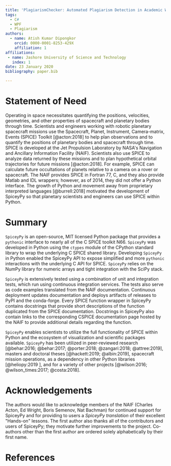 ```yaml
---
title: 'PlagiarismChecker: Automated Plagiarism Detection in Academic Writing'
tags:
  - C#
  - WPF
  - Plagiarism
authors:
  - name: Atish Kumar Dipongkor
    orcid: 0000-0001-8253-429X
    affiliation: 1
affiliations:
 - name: Jashore University of Science and Technology
   index: 1
date: 23 January 2020
bibliography: paper.bib

---
```

# Statement of Need

Operating in space necessitates quantifying the positions, velocities, geometries, and other properties of spacecraft and planetary
 bodies through time. 
Scientists and engineers working with robotic planetary spacecraft missions use the Spacecraft, Planet, Instrument, Camera-matrix, Events
 (SPICE) Toolkit [@acton:2018] to help plan observations and to quantify the positions of planetary bodies and spacecraft through time. 
SPICE is developed at the Jet Propulsion Laboratory by NASA's Navigation and Ancillary Information Facility (NAIF). Scientists also use
 SPICE to analyze data returned by these missions and to plan hypothetical orbital trajectories for future missions [@acton:2018]. 
For example, SPICE can calculate future occultations of planets relative to a camera on a rover or spacecraft. 
The NAIF provides SPICE in Fortran 77, C, and they also provide Matlab and IDL wrappers; however, as of 2014, they did not offer a Python
 interface. 
The growth of Python and movement away from proprietary interpreted languages [@burrell:2018] motivated the development of SpiceyPy so
 that planetary scientists and engineers can use SPICE within Python. 

# Summary

``SpiceyPy`` is an open-source, MIT licensed Python package that provides a ``pythonic`` interface to nearly all of the C SPICE toolkit N66. 
``SpiceyPy`` was developed in Python using the ``ctypes`` module of the CPython standard library to wrap the underlying C SPICE shared library. 
Developing ``SpiceyPy`` in Python enabled the SpiceyPy API to expose simplified and more ``pythonic`` interactions with the underlying C API for SPICE.
``SpiceyPy`` relies on the NumPy library for numeric arrays and tight integration with the SciPy stack.

``SpiceyPy`` is extensively tested using a combination of unit and integration tests, which run using continuous integration services. 
The tests also serve as code examples translated from the NAIF documentation. 
Continuous deployment updates documentation and deploys artifacts of releases to PyPI and the conda-forge. 
Every SPICE function wrapper in SpiceyPy contains docstrings that provide short descriptions of the function duplicated from the SPICE
 documentation. 
Docstrings in SpiceyPy also contain links to the corresponding CSPICE documentation page hosted by the NAIF to provide additional details
 regarding the function. 

``SpiceyPy`` enables scientists to utilize the full functionality of SPICE within Python and the ecosystem of visualization and
 scientific packages available. 
``SpiceyPy`` has been utilized in peer-reviewed research [@behar:2016; @behar:2017; @porter:2018; @zangari:2018; @attree:2019], masters
 and doctoral theses [@hackett:2019; @albin:2019], spacecraft mission operations, as a dependency in other Python libraries [@heliopy:2019
 ], and for a variety of other projects [@wilson:2016; @wilson_times:2017; @costa:2018]. 

# Acknowledgements
The authors would like to acknowledge members of the NAIF (Charles Acton, Ed Wright, Boris Semenov, Nat Bachman) for continued support for
 SpiceyPy and for providing to users a *SpiceyPy translation* of their excellent "Hands-on" lessons. 
The first author also thanks all of the contributors and users of SpiceyPy; they motivate further improvements to the project. 
Co-authors other than the first author are ordered solely alphabetically by their first name. 

# References